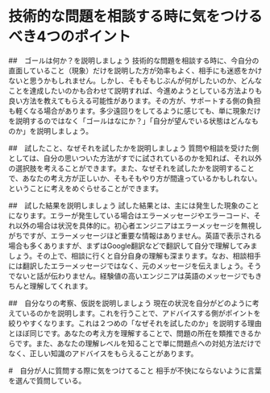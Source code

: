 # 技術的な問題を相談する時に気をつけるべき4つのポイント

##　ゴールは何か？を説明しましょう
技術的な問題を相談する時に、今自分の直面していること（現象）だけを説明した方が効率もよく、相手にも迷惑をかけないと思うかもしれません。しかし、そもそもじぶんが何がしたいのか、どんなことを達成したいのかも合わせて説明すれば、今進めようとしている方法よりも良い方法を教えてもらえる可能性があります。その方が、サポートする側の負担も軽くなる場合があります。多少遠回りをしてるように感じても、単に現象だけを説明するのではなく「ゴールはなにか？」「自分が望んでいる状態はどんなものか」を説明しましょう。

##　試したこと、なぜそれを試したかを説明しましょう
質問や相談を受けた側としては、自分の思いついた方法がすでに試されているのかを知れば、それ以外の選択肢を考えることができます。また、なぜそれを試したかを説明することで、あなたの考え方が正しいか、そもそもやり方が間違っているかもしれない。ということに考えをめぐらせることができます。

##　試した結果を説明しましょう
試した結果とは、主には発生した現象のことになります。エラーが発生している場合はエラーメッセージやエラーコード、それ以外の場合は状況を具体的に。初心者エンジニアはエラーメッセージを無視しがちですが、エラーメッセージほど重要な情報はありません。英語で表示される場合も多くありますが、まずはGoogle翻訳などで翻訳して自分で理解してみましょう。その上で、相談に行くと自分自身の理解も深まります。なお、相談相手には翻訳したエラーメッセージではなく、元のメッセージを伝えましょう。そうでないと話が伝わりません。経験値の高いエンジニアは英語のメッセージでもきちんと理解してくれます。

##　自分なりの考察、仮説を説明しましょう
現在の状況を自分がどのように考えているのかを説明します。これを行うことで、アドバイスする側がポイントを絞りやすくなります。これは２つめの「なぜそれを試したのか」を説明する理由とほぼ同じです。あなたの考え方を理解することで、問題の所在を類推できるからです。また、あなたの理解レベルを知ることで単に問題点への対処方法だけでなく、正しい知識のアドバイスをもらえることがあります。

#　自分が人に質問する際に気をつけてること
相手が不快にならないように言葉を選んで質問している。